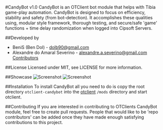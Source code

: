 #CandyBot v1.0
CandyBot is an OTClient bot module that helps with Tibia game-play automation. CandyBot is designed to focus on efficiency, stability and safety (from bot-detection). It accomplishes these qualities using, modular style framework, thorough testing, and secure/safe 'game' functions + time delay randomization when logged into Cipsoft Servers.

##Developed by
* BeniS (Ben Dol) - dolb90@gmail.com
* Alexandre do Amaral Severino - alexandre.a.severino@gmail.com
[Contributors](https://github.com/BeniS/otclient-candybot/graphs/contributors)

##License
Licensed under MIT, see LICENSE for more information.

##Showcase
![Screenshot](https://dl.dropbox.com/u/49948294/otclient/candybot_support.png) 
 ![Screenshot](https://dl.dropbox.com/u/49948294/otclient/candybot_afk.png)

##Installation
To install CandyBot all you need to do is copy the root directory `otclient-candybot` into the [otclient](https://github.com/edubart/otclient) `/mods` directory and start otclient.

##Contributing
If you are interested in contributing to OTClients CandyBot module, feel free to create pull requests. People that would like to be 'repo contributors' can be added once they have made enough satisfying contributions to this project.